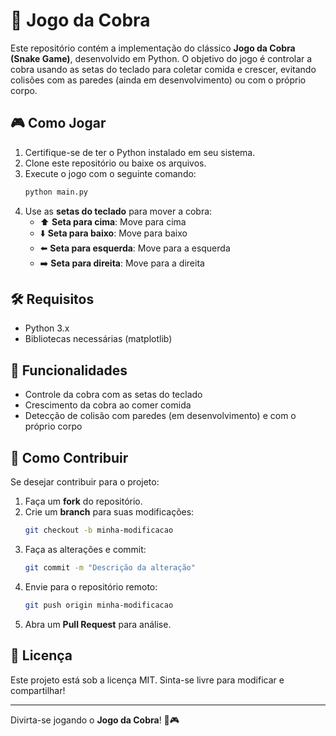 # 🐍 Jogo da Cobra

Este repositório contém a implementação do clássico **Jogo da Cobra (Snake Game)**, desenvolvido em Python. O objetivo do jogo é controlar a cobra usando as setas do teclado para coletar comida e crescer, evitando colisões com as paredes (ainda em desenvolvimento) ou com o próprio corpo.

## 🎮 Como Jogar
1. Certifique-se de ter o Python instalado em seu sistema.
2. Clone este repositório ou baixe os arquivos.
3. Execute o jogo com o seguinte comando:
   ```bash
   python main.py
   ```
4. Use as **setas do teclado** para mover a cobra:
   - ⬆️ **Seta para cima**: Move para cima
   - ⬇️ **Seta para baixo**: Move para baixo
   - ⬅️ **Seta para esquerda**: Move para a esquerda
   - ➡️ **Seta para direita**: Move para a direita

## 🛠️ Requisitos
- Python 3.x
- Bibliotecas necessárias (matplotlib)

## 🚀 Funcionalidades
- Controle da cobra com as setas do teclado
- Crescimento da cobra ao comer comida
- Detecção de colisão com paredes (em desenvolvimento) e com o próprio corpo

## 📌 Como Contribuir
Se desejar contribuir para o projeto:
1. Faça um **fork** do repositório.
2. Crie um **branch** para suas modificações:
   ```bash
   git checkout -b minha-modificacao
   ```
3. Faça as alterações e commit:
   ```bash
   git commit -m "Descrição da alteração"
   ```
4. Envie para o repositório remoto:
   ```bash
   git push origin minha-modificacao
   ```
5. Abra um **Pull Request** para análise.

## 📄 Licença
Este projeto está sob a licença MIT. Sinta-se livre para modificar e compartilhar!

---

Divirta-se jogando o **Jogo da Cobra**! 🐍🎮

